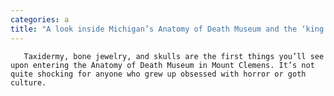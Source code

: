 ```yaml
---
categories: a
title: "A look inside Michigan’s Anatomy of Death Museum and the ‘king of weird’ who runs it"
---
```


      
      

      
       Taxidermy, bone jewelry, and skulls are the first things you’ll see upon entering the Anatomy of Death Museum in Mount Clemens. It’s not quite shocking for anyone who grew up obsessed with horror or goth culture.
    